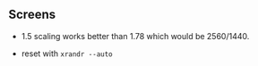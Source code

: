 ## Screens

- 1.5 scaling works better than 1.78 which would be 2560/1440.

- reset with `xrandr --auto`


